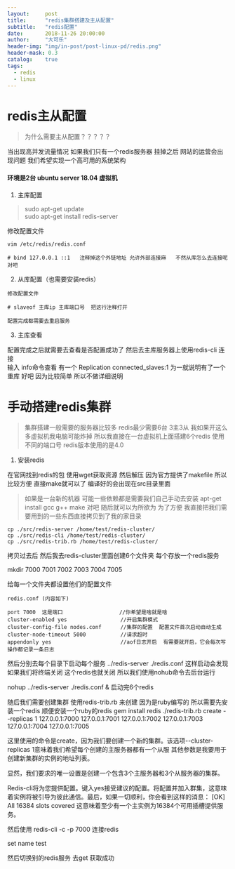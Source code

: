 ```yaml
---
layout:     post
title:      "redis集群搭建及主从配置"
subtitle:   "redis配置"
date:       2018-11-26 20:00:00
author:     "大可乐"
header-img: "img/in-post/post-linux-pd/redis.png"
header-mask: 0.3
catalog:    true
tags:
  - redis
  - linux
---
```


# redis主从配置

> 为什么需要主从配置？？？？？

当出现高并发流量情况 如果我们只有一个redis服务器  挂掉之后  网站的运营会出现问题 我们希望实现一个高可用的系统架构

#### 环境是2台 ubuntu server 18.04  虚拟机


1. 主库配置
> sudo apt-get update  
> sudo apt-get install redis-server

修改配置文件

```
vim /etc/redis/redis.conf

# bind 127.0.0.1 ::1   注释掉这个外链地址 允许外部连接麻   不然从库怎么去连接呢  对吧

```

2. 从库配置（也需要安装redis）
```
修改配置文件

# slaveof 主库ip 主库端口号  把这行注释打开  

配置完成都需要去重启服务
```

3. 主库查看

配置完成之后就需要去查看是否配置成功了   然后去主库服务器上使用redis-cli 连接   
输入 info命令查看
有一个 Replication
connected_slaves:1   为一就说明有了一个重库   好吧 因为比较简单 所以不做详细说明


# 手动搭建redis集群

> 集群搭建一般需要的服务器比较多   redis最少需要6台   3主3从  我如果开这么多虚拟机我电脑可能炸掉 所以我直接在一台虚拟机上面搭建6个redis
> 使用不同的端口号  redis版本使用的是4.0

1. 安装redis

在官网找到redis的包   使用wget获取资源 然后解压 因为官方提供了makefile 所以比较方便  直接make就可以了 编译好的会出现在src目录里面
> 如果是一台新的机器 可能一些依赖都是需要我们自己手动去安装  apt-get install gcc g++ make 对吧  随后就可以为所欲为
为了方便  我直接把我们需要用到的一些东西直接拷贝到了我的家目录

```
cp ./src/redis-server /home/test/redis-cluster/
cp ./src/redis-cli /home/test/redis-cluster/
cp ./src/redis-trib.rb /home/test/redis-cluster/
```


拷贝过去后  然后我去redis-cluster里面创建6个文件夹  每个存放一个redis服务

mkdir 7000 7001 7002 7003 7004 7005

给每一个文件夹都设置他们的配置文件

```
redis.conf (内容如下)

port 7000  这是端口                  //你希望是啥就是啥
cluster-enabled yes                 //开启集群模式
cluster-config-file nodes.conf      //集群的配置  配置文件首次启动自动生成 
cluster-node-timeout 5000           //请求超时
appendonly yes                      //aof日志开启  有需要就开启，它会每次写操作都记录一条日志
```

然后分别去每个目录下启动每个服务
../redis-server ./redis.conf   这样启动会发现  如果我们将终端关闭  这个redis也就关闭 所以我们使用nohub命令去后台运行

nohup ../redis-server ./redis.conf &   启动完6个redis

随后我们需要创建集群   使用redis-trib.rb 来创建
因为是ruby编写的   所以需要先安装一个redis   顺便安装一个ruby的redis    gem install redis
./redis-trib.rb create --replicas 1 127.0.0.1:7000 127.0.0.1:7001 127.0.0.1:7002 127.0.0.1:7003 127.0.0.1:7004 127.0.0.1:7005

这里使用的命令是create，因为我们要创建一个新的集群。该选项--cluster-replicas 1意味着我们希望每个创建的主服务器都有一个从服 其他参数是我要用于创建新集群的实例的地址列表。

显然，我们要求的唯一设置是创建一个包含3个主服务器和3个从服务器的集群。

Redis-cli将为您提供配置。键入yes接受建议的配置。将配置并加入群集，这意味着实例将被引导为彼此通信。最后，如果一切顺利，你会看到这样的消息：
[OK] All 16384 slots covered  这意味着至少有一个主实例为16384个可用插槽提供服务。

然后使用 redis-cli -c -p 7000  连接redis  

set name test

然后切换别的redis服务  去get 获取成功


